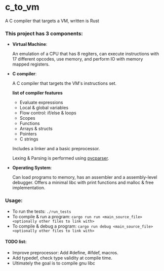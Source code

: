# c_to_vm
A C compiler that targets a VM, written is Rust


### This project has 3 components:
- **Virtual Machine**:

  An emulation of a CPU that has 8 regiters, can execute instructions with 17 different opcodes, use memory, and perform IO with memory mapped registers.

- **C compiler**:

  A C compiler that targets the VM's instructions set.

  **list of compiler features**
    - Evaluate expressions
    - Local & global variables
    - Flow control: if/else & loops
    - Scopes
    - Functions
    - Arrays & structs
    - Pointers
    - C strings

  Includes a linker and a basic preprocessor.

  Lexing & Parsing is performed using [pycparser](https://github.com/eliben/pycparser).

- **Operating System**:

  Can load programs to memory, has an assembler and a assembly-level debugger. Offers a minimal libc with print functions and malloc & free implementation. 

### Usage:
- To run the tests: `./run_tests`
- To compile & run a program: `cargo run run <main_source_file> <optionally other files to link with>`
- To compile & debug a program: `cargo run debug <main_source_file> <optionally other files to link with>`

#### TODO list:
- Improve preprocessor: Add #define, #ifdef, macros.
- Add typedef, check type validity at compile time.
- Ultimately the goal is to compile gnu libc
